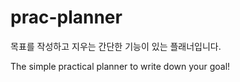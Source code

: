 # prac-planner
목표를 작성하고 지우는 간단한 기능이 있는 플래너입니다.

The simple practical planner to write down your goal!
